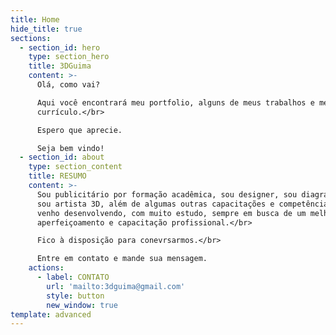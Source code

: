 ```yaml
---
title: Home
hide_title: true
sections:
  - section_id: hero
    type: section_hero
    title: 3DGuima
    content: >-
      Olá, como vai?

      Aqui você encontrará meu portfolio, alguns de meus trabalhos e meu
      currículo.</br>

      Espero que aprecie.

      Seja bem vindo!
  - section_id: about
    type: section_content
    title: RESUMO
    content: >-
      Sou publicitário por formação acadêmica, sou designer, sou diagramador e
      sou artista 3D, além de algumas outras capacitações e competências que
      venho desenvolvendo, com muito estudo, sempre em busca de um melhor
      aperfeiçoamento e capacitação profissional.</br>

      Fico à disposição para conevrsarmos.</br>

      Entre em contato e mande sua mensagem.
    actions:
      - label: CONTATO
        url: 'mailto:3dguima@gmail.com'
        style: button
        new_window: true
template: advanced
---
```

